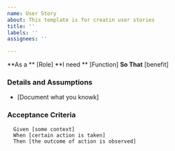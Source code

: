 ```yaml
---
name: User Story
about: This template is for creatin user stories
title: ''
labels: ''
assignees: ''

---
```


**As a ** [Role]
**I need ** [Function]
**So That** [benefit]

### Details and Assumptions
* [Document what you knowk]


### Acceptance Criteria
```gherkin
  Given [some context]
  When [certain action is taken]
  Then [the outcome of action is observed]
```
